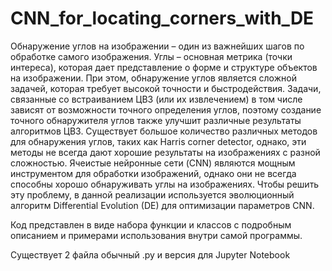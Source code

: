 # CNN_for_locating_corners_with_DE
Обнаружение углов на изображении – один из важнейших шагов по обработке самого изображения. Углы – основная метрика (точки интереса), которая дает представление о форме и структуре объектов на изображении. При этом, обнаружение углов является сложной задачей, которая требует высокой точности и быстродействия. Задачи, связанные со встраиванием ЦВЗ (или их извлечением) в том числе зависят от возможности точного определения углов, поэтому создание точного обнаружителя углов также улучшит различные результаты алгоритмов ЦВЗ.
Существует большое количество различных методов для обнаружения углов, таких как Harris corner detector, однако, эти методы не всегда дают хорошие результаты на изображениях с разной сложностью. Ячеистые нейронные сети (CNN) являются мощным инструментом для обработки изображений, однако они не всегда способны хорошо обнаруживать углы на изображениях. Чтобы решить эту проблему, в данной реализации используется эволюционный алгоритм Differential Evolution (DE) для оптимизации параметров CNN. 

Код представлен в виде набора функции и классов с подробным описанием и примерами использования внутри самой программы.

Существует 2 файла обычный .py и версия для Jupyter Notebook
